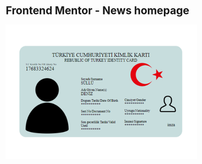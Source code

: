 # Frontend Mentor - News homepage

![Design preview for the News homepage coding challenge](screenshot.png)


